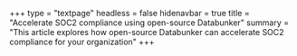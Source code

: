 +++
type = "textpage"
headless = false
hidenavbar = true
title = "Accelerate SOC2 compliance using open-source Databunker"
summary = "This article explores how open-source Databunker can accelerate SOC2 compliance for your organization"
+++
